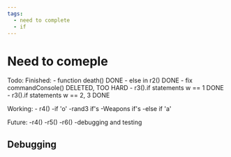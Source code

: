 ```yaml
---
tags:
  - need to complete
  - if
---
```

# Need to comeple

Todo:
  Finished:
    - function death() DONE
    - else in r2() DONE 
    - fix commandConsole() DELETED, TOO HARD
    - r3().if statements w == 1 DONE
    - r3().if statements w == 2, 3 DONE

  Working:
    - r4()
      -if 'o'
        -rand3 if's
          -Weapons if's
      -else if 'a'
  
  Future:
    -r4()
    -r5()
    -r6()
    -debugging and testing

Debugging
  -